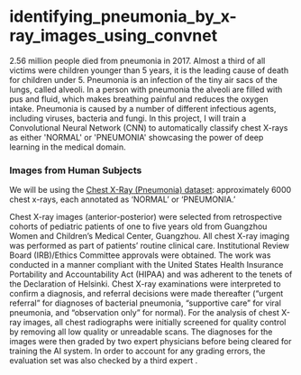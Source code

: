 # identifying_pneumonia_by_x-ray_images_using_convnet
2.56 million people died from pneumonia in 2017. Almost a third of all victims were children younger than 5 years, it is the leading cause of death for children under 5.  Pneumonia is an infection of the tiny air sacs of the lungs, called alveoli. In a person with pneumonia the alveoli are filled with pus and fluid, which makes breathing painful and reduces the oxygen intake. Pneumonia is caused by a number of different infectious agents, including viruses, bacteria and fungi. In this project, I will train a Convolutional Neural Network (CNN) to automatically classify chest X-rays as either 'NORMAL' or 'PNEUMONIA' showcasing the power of deep learning in the medical domain.

### Images from Human Subjects
<div><div><div data-testid="markdown" class="spacing-tight__2Gp7GTqG0TykPQ18OnUOVt markdown__1eeYJ4WPKUcvX_LDDGJR12 body__3bSqqzbent-J_gmFLtFRzM"><p class="p__1qg33Igem5pAgn4kPMirjw">We will be using the <a href="https://www.cell.com/cell/fulltext/S0092-8674(18)30154-5" target="_blank" rel="noopener" class="gamut-15hd59n-Anchor e14vpv2g0">Chest X-Ray (Pneumonia) dataset</a>: approximately 6000 chest x-rays, each annotated as ‘NORMAL’ or ‘PNEUMONIA.’</p>
</div></div></div>
Chest X-ray images (anterior-posterior) were selected from retrospective cohorts of pediatric patients of one to five years old from Guangzhou Women and Children’s Medical Center, Guangzhou. All chest X-ray imaging was performed as part of patients’ routine clinical care. Institutional Review Board (IRB)/Ethics Committee approvals were obtained. The work was conducted in a manner compliant with the United States Health Insurance Portability and Accountability Act (HIPAA) and was adherent to the tenets of the Declaration of Helsinki.
Chest X-ray examinations were interpreted to confirm a diagnosis, and referral decisions were made thereafter (“urgent referral” for diagnoses of bacterial pneumonia, “supportive care” for viral pneumonia, and “observation only” for normal).
For the analysis of chest X-ray images, all chest radiographs were initially screened for quality control by removing all low quality or unreadable scans. The diagnoses for the images were then graded by two expert physicians before being cleared for training the AI system. In order to account for any grading errors, the evaluation set was also checked by a third expert .
